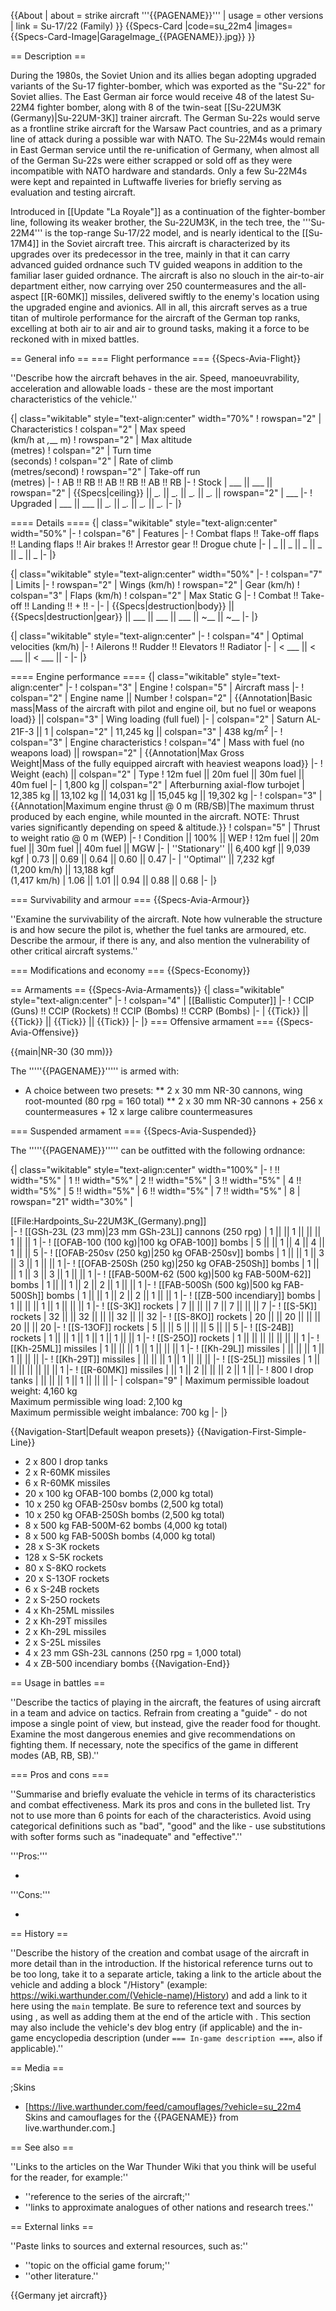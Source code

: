 {{About
| about = strike aircraft '''{{PAGENAME}}'''
| usage = other versions
| link = Su-17/22 (Family)
}}
{{Specs-Card
|code=su_22m4
|images={{Specs-Card-Image|GarageImage_{{PAGENAME}}.jpg}}
}}

== Description ==
<!-- ''In the description, the first part should be about the history of and the creation and combat usage of the aircraft, as well as its key features. In the second part, tell the reader about the aircraft in the game. Insert a screenshot of the vehicle, so that if the novice player does not remember the vehicle by name, he will immediately understand what kind of vehicle the article is talking about.'' -->
During the 1980s, the Soviet Union and its allies began adopting upgraded variants of the Su-17 fighter-bomber, which was exported as the "Su-22" for Soviet allies. The East German air force would receive 48 of the latest Su-22M4 fighter bomber, along with 8 of the twin-seat [[Su-22UM3K (Germany)|Su-22UM-3K]] trainer aircraft. The German Su-22s would serve as a frontline strike aircraft for the Warsaw Pact countries, and as a primary line of attack during a possible war with NATO. The Su-22M4s would remain in East German service until the re-unification of Germany, when almost all of the German Su-22s were either scrapped or sold off as they were incompatible with NATO hardware and standards. Only a few Su-22M4s were kept and repainted in Luftwaffe liveries for briefly serving as evaluation and testing aircraft.

Introduced in [[Update "La Royale"]] as a continuation of the fighter-bomber line, following its weaker brother, the Su-22UM3K, in the tech tree, the '''Su-22M4''' is the top-range Su-17/22 model, and is nearly identical to the [[Su-17M4]] in the Soviet aircraft tree. This aircraft is characterized by its upgrades over its predecessor in the tree, mainly in that it can carry advanced guided ordnance such TV guided weapons in addition to the familiar laser guided ordnance. The aircraft is also no slouch in the air-to-air department either, now carrying over 250 countermeasures and the all-aspect [[R-60MK]] missiles, delivered swiftly to the enemy's location using the upgraded engine and avionics. All in all, this aircraft serves as a true titan of multirole performance for the aircraft of the German top ranks, excelling at both air to air and air to ground tasks, making it a force to be reckoned with in mixed battles.

== General info ==
=== Flight performance ===
{{Specs-Avia-Flight}}
<!-- ''Describe how the aircraft behaves in the air. Speed, manoeuvrability, acceleration and allowable loads - these are the most important characteristics of the vehicle.'' -->
''Describe how the aircraft behaves in the air. Speed, manoeuvrability, acceleration and allowable loads - these are the most important characteristics of the vehicle.''

{| class="wikitable" style="text-align:center" width="70%"
! rowspan="2" | Characteristics
! colspan="2" | Max speed<br>(km/h at _,___ m)
! rowspan="2" | Max altitude<br>(metres)
! colspan="2" | Turn time<br>(seconds)
! colspan="2" | Rate of climb<br>(metres/second)
! rowspan="2" | Take-off run<br>(metres)
|-
! AB !! RB !! AB !! RB !! AB !! RB
|-
! Stock
| ___ || ___ || rowspan="2" | {{Specs|ceiling}} || __._ || __._ || __._ || __._ || rowspan="2" | ___
|-
! Upgraded
| ___ || ___ || __._ || __._ || __._ || __._
|-
|}

==== Details ====
{| class="wikitable" style="text-align:center" width="50%"
|-
! colspan="6" | Features
|-
! Combat flaps !! Take-off flaps !! Landing flaps !! Air brakes !! Arrestor gear !! Drogue chute
|-
| _ || _ || _ || _ || _ || _     <!-- ✓ -->
|-
|}

{| class="wikitable" style="text-align:center" width="50%"
|-
! colspan="7" | Limits
|-
! rowspan="2" | Wings (km/h)
! rowspan="2" | Gear (km/h)
! colspan="3" | Flaps (km/h)
! colspan="2" | Max Static G
|-
! Combat !! Take-off !! Landing !! + !! -
|-
| {{Specs|destruction|body}} || {{Specs|destruction|gear}} || ___ || ___ || ___ || ~__ || ~__
|-
|}

{| class="wikitable" style="text-align:center"
|-
! colspan="4" | Optimal velocities (km/h)
|-
! Ailerons !! Rudder !! Elevators !! Radiator
|-
| < ___ || < ___ || < ___ || -
|-
|}

==== Engine performance ====
{| class="wikitable" style="text-align:center"
|-
! colspan="3" | Engine
! colspan="5" | Aircraft mass
|-
! colspan="2" | Engine name || Number
! colspan="2" | {{Annotation|Basic mass|Mass of the aircraft with pilot and engine oil, but no fuel or weapons load}} || colspan="3" | Wing loading (full fuel)
|-
| colspan="2" | Saturn AL-21F-3 || 1
| colspan="2" | 11,245 kg || colspan="3" | 438 kg/m<sup>2</sup>
|-
! colspan="3" | Engine characteristics
! colspan="4" | Mass with fuel (no weapons load) || rowspan="2" | {{Annotation|Max Gross<br>Weight|Mass of the fully equipped aircraft with heaviest weapons load}}
|-
! Weight (each) || colspan="2" | Type
! 12m fuel || 20m fuel || 30m fuel || 40m fuel
|-
| 1,800 kg || colspan="2" | Afterburning axial-flow turbojet
| 12,385 kg || 13,102 kg || 14,031 kg || 15,045 kg || 19,302 kg
|-
! colspan="3" | {{Annotation|Maximum engine thrust @ 0 m (RB/SB)|The maximum thrust produced by each engine, while mounted in the aircraft. NOTE: Thrust varies significantly depending on speed & altitude.}}
! colspan="5" | Thrust to weight ratio @ 0 m (WEP)
|-
! Condition || 100% || WEP
! 12m fuel || 20m fuel || 30m fuel || 40m fuel || MGW
|-
| ''Stationary'' || 6,400 kgf || 9,039 kgf
| 0.73 || 0.69 || 0.64 || 0.60 || 0.47
|-
| ''Optimal'' || 7,232 kgf<br>(1,200 km/h) || 13,188 kgf<br>(1,417 km/h)
| 1.06 || 1.01 || 0.94 || 0.88 || 0.68
|-
|}

=== Survivability and armour ===
{{Specs-Avia-Armour}}
<!-- ''Examine the survivability of the aircraft. Note how vulnerable the structure is and how secure the pilot is, whether the fuel tanks are armoured, etc. Describe the armour, if there is any, and also mention the vulnerability of other critical aircraft systems.'' -->
''Examine the survivability of the aircraft. Note how vulnerable the structure is and how secure the pilot is, whether the fuel tanks are armoured, etc. Describe the armour, if there is any, and also mention the vulnerability of other critical aircraft systems.''

=== Modifications and economy ===
{{Specs-Economy}}

== Armaments ==
{{Specs-Avia-Armaments}}
{| class="wikitable" style="text-align:center"
|-
! colspan="4" | [[Ballistic Computer]]
|-
! CCIP (Guns) !! CCIP (Rockets) !! CCIP (Bombs) !! CCRP (Bombs)
|-
| {{Tick}} || {{Tick}} || {{Tick}} || {{Tick}}
|-
|}
=== Offensive armament ===
{{Specs-Avia-Offensive}}
<!-- ''Describe the offensive armament of the aircraft, if any. Describe how effective the cannons and machine guns are in a battle, and also what belts or drums are better to use. If there is no offensive weaponry, delete this subsection.'' -->
{{main|NR-30 (30 mm)}}

The '''''{{PAGENAME}}''''' is armed with:

* A choice between two presets:
** 2 x 30 mm NR-30 cannons, wing root-mounted (80 rpg = 160 total)
** 2 x 30 mm NR-30 cannons + 256 x countermeasures + 12 x large calibre countermeasures

=== Suspended armament ===
{{Specs-Avia-Suspended}}
<!-- ''Describe the aircraft's suspended armament: additional cannons under the wings, bombs, rockets and torpedoes. This section is especially important for bombers and attackers. If there is no suspended weaponry remove this subsection.'' -->

The '''''{{PAGENAME}}''''' can be outfitted with the following ordnance:

{| class="wikitable" style="text-align:center" width="100%"
|-
! !! width="5%" | 1 !! width="5%" | 2 !! width="5%" | 3 !! width="5%" | 4 !! width="5%" | 5 !! width="5%" | 6 !! width="5%" | 7 !! width="5%" | 8
| rowspan="21" width="30%" | <div class="ttx-image">[[File:Hardpoints_Su-22UM3K_(Germany).png]]</div>
|-
! [[GSh-23L (23 mm)|23 mm GSh-23L]] cannons (250 rpg)
| 1 || || 1 || || || 1 || || 1
|-
! [[OFAB-100 (100 kg)|100 kg OFAB-100]] bombs
| 5 || || 1 || 4 || 4 || 1 || || 5
|-
! [[OFAB-250sv (250 kg)|250 kg OFAB-250sv]] bombs
| 1 || || 1 || 3 || 3 || 1 || || 1
|-
! [[OFAB-250Sh (250 kg)|250 kg OFAB-250Sh]] bombs
| 1 || || 1 || 3 || 3 || 1 || || 1
|-
! [[FAB-500M-62 (500 kg)|500 kg FAB-500M-62]] bombs
| 1 || || 1 || 2 || 2 || 1 || || 1
|-
! [[FAB-500Sh (500 kg)|500 kg FAB-500Sh]] bombs
| 1 || || 1 || 2 || 2 || 1 || || 1
|-
! [[ZB-500 incendiary]] bombs
| 1 || || || 1 || 1 || || || 1
|-
! [[S-3K]] rockets
| 7 || || || 7 || 7 || || || 7
|-
! [[S-5K]] rockets
| 32 || || 32 || || || 32 || || 32
|-
! [[S-8KO]] rockets
| 20 || || 20 || || || 20 || || 20
|-
! [[S-13OF]] rockets
| 5 || || 5 || || || 5 || || 5
|-
! [[S-24B]] rockets
| 1 || || 1 || 1 || 1 || 1 || || 1
|-
! [[S-25O]] rockets
| 1 || || || || || || || 1
|-
! [[Kh-25ML]] missiles
| 1 || || || 1 || 1 || || || 1
|-
! [[Kh-29L]] missiles
| || || || 1 || 1 || || ||
|-
! [[Kh-29T]] missiles
| || || || 1 || 1 || || ||
|-
! [[S-25L]] missiles
| 1 || || || || || || || 1
|-
! [[R-60MK]] missiles
| || 1 || 2 || || || 2 || 1 ||
|-
! 800 l drop tanks
| || || || 1 || 1 || || ||
|-
| colspan="9" | Maximum permissible loadout weight: 4,160 kg<br>Maximum permissible wing load: 2,100 kg<br>Maximum permissible weight imbalance: 700 kg
|-
|}

{{Navigation-Start|Default weapon presets}}
{{Navigation-First-Simple-Line}}

* 2 x 800 l drop tanks
* 2 x R-60MK missiles
* 6 x R-60MK missiles
* 20 x 100 kg OFAB-100 bombs (2,000 kg total)
* 10 x 250 kg OFAB-250sv bombs (2,500 kg total)
* 10 x 250 kg OFAB-250Sh bombs (2,500 kg total)
* 8 x 500 kg FAB-500M-62 bombs (4,000 kg total)
* 8 x 500 kg FAB-500Sh bombs (4,000 kg total)
* 28 x S-3K rockets
* 128 x S-5K rockets
* 80 x S-8KO rockets
* 20 x S-13OF rockets
* 6 x S-24B rockets
* 2 x S-25O rockets
* 4 x Kh-25ML missiles
* 2 x Kh-29T missiles
* 2 x Kh-29L missiles
* 2 x S-25L missiles
* 4 x 23 mm GSh-23L cannons (250 rpg = 1,000 total)
* 4 x ZB-500 incendiary bombs
{{Navigation-End}}

== Usage in battles ==
<!-- ''Describe the tactics of playing in the aircraft, the features of using aircraft in a team and advice on tactics. Refrain from creating a "guide" - do not impose a single point of view, but instead, give the reader food for thought. Examine the most dangerous enemies and give recommendations on fighting them. If necessary, note the specifics of the game in different modes (AB, RB, SB).'' -->
''Describe the tactics of playing in the aircraft, the features of using aircraft in a team and advice on tactics. Refrain from creating a "guide" - do not impose a single point of view, but instead, give the reader food for thought. Examine the most dangerous enemies and give recommendations on fighting them. If necessary, note the specifics of the game in different modes (AB, RB, SB).''

=== Pros and cons ===
<!-- ''Summarise and briefly evaluate the vehicle in terms of its characteristics and combat effectiveness. Mark its pros and cons in the bulleted list. Try not to use more than 6 points for each of the characteristics. Avoid using categorical definitions such as "bad", "good" and the like - use substitutions with softer forms such as "inadequate" and "effective".'' -->
''Summarise and briefly evaluate the vehicle in terms of its characteristics and combat effectiveness. Mark its pros and cons in the bulleted list. Try not to use more than 6 points for each of the characteristics. Avoid using categorical definitions such as "bad", "good" and the like - use substitutions with softer forms such as "inadequate" and "effective".''

'''Pros:'''

*

'''Cons:'''

*

== History ==
<!-- ''Describe the history of the creation and combat usage of the aircraft in more detail than in the introduction. If the historical reference turns out to be too long, take it to a separate article, taking a link to the article about the vehicle and adding a block "/History" (example: <nowiki>https://wiki.warthunder.com/(Vehicle-name)/History</nowiki>) and add a link to it here using the <code>main</code> template. Be sure to reference text and sources by using <code><nowiki><ref></ref></nowiki></code>, as well as adding them at the end of the article with <code><nowiki><references /></nowiki></code>. This section may also include the vehicle's dev blog entry (if applicable) and the in-game encyclopedia description (under <code><nowiki>=== In-game description ===</nowiki></code>, also if applicable).'' -->
''Describe the history of the creation and combat usage of the aircraft in more detail than in the introduction. If the historical reference turns out to be too long, take it to a separate article, taking a link to the article about the vehicle and adding a block "/History" (example: <nowiki>https://wiki.warthunder.com/(Vehicle-name)/History</nowiki>) and add a link to it here using the <code>main</code> template. Be sure to reference text and sources by using <code><nowiki><ref></ref></nowiki></code>, as well as adding them at the end of the article with <code><nowiki><references /></nowiki></code>. This section may also include the vehicle's dev blog entry (if applicable) and the in-game encyclopedia description (under <code><nowiki>=== In-game description ===</nowiki></code>, also if applicable).''

== Media ==
<!-- ''Excellent additions to the article would be video guides, screenshots from the game, and photos.'' -->

;Skins
* [https://live.warthunder.com/feed/camouflages/?vehicle=su_22m4 Skins and camouflages for the {{PAGENAME}} from live.warthunder.com.]

== See also ==
<!-- ''Links to the articles on the War Thunder Wiki that you think will be useful for the reader, for example:''
* ''reference to the series of the aircraft;''
* ''links to approximate analogues of other nations and research trees.'' -->
''Links to the articles on the War Thunder Wiki that you think will be useful for the reader, for example:''

* ''reference to the series of the aircraft;''
* ''links to approximate analogues of other nations and research trees.''

== External links ==
<!-- ''Paste links to sources and external resources, such as:''
* ''topic on the official game forum;''
* ''other literature.'' -->
''Paste links to sources and external resources, such as:''

* ''topic on the official game forum;''
* ''other literature.''

{{Germany jet aircraft}}